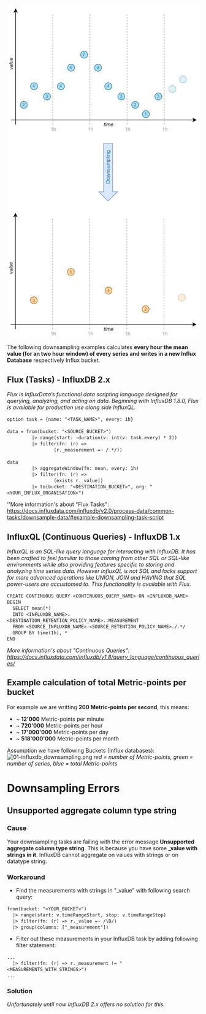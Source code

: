 ![00-influxdb_downsampling.png](../assets/images/in_markdown/00-influxdb_downsampling.png "00-influxdb_downsampling.png")

The following downsampling examples calculates **every hour the mean value (for an two hour window) of every series and writes in a new Influx Database** respectively Influx bucket.

## Flux (Tasks) - InfluxDB 2.x

*Flux is InfluxData’s functional data scripting language designed for querying, analyzing, and acting on data. Beginning with InfluxDB 1.8.0, Flux is available for production use along side InfluxQL.*

    option task = {name: "<TASK_NAME>", every: 1h}

    data = from(bucket: "<SOURCE_BUCKET>")
             |> range(start: -duration(v: int(v: task.every) * 2))
             |> filter(fn: (r) =>
                     (r._measurement =~ /.*/))

    data
             |> aggregateWindow(fn: mean, every: 1h)
             |> filter(fn: (r) =>
                     (exists r._value))
             |> to(bucket: "<DESTINATION_BUCKET>", org: "<YOUR_INFLUX_ORGANISATION>")

''More information's about "Flux Tasks": <https://docs.influxdata.com/influxdb/v2.0/process-data/common-tasks/downsample-data/#example-downsampling-task-script>

## InfluxQL (Continuous Queries) - InfluxDB 1.x

*InfluxQL is an SQL-like query language for interacting with InfluxDB. It has been crafted to feel familiar to those coming from other SQL or SQL-like environments while also providing features specific to storing and analyzing time series data. However InfluxQL is not SQL and lacks support for more advanced operations like UNION, JOIN and HAVING that SQL power-users are accustomed to. This functionality is available with Flux.*

    CREATE CONTINUOUS QUERY <CONTINUOUS_QUERY_NAME> ON <INFLUXDB_NAME>
    BEGIN
      SELECT mean(*)
      INTO <INFLUXDB_NAME>.<DESTINATION_RETENTION_POLICY_NAME>.:MEASUREMENT
      FROM <SOURCE_INFLUXDB_NAME>.<SOURCE_RETENTION_POLICY_NAME>./.*/
      GROUP BY time(1h), *
    END

*More information's about "Continuous Queries": <https://docs.influxdata.com/influxdb/v1.8/query_language/continuous_queries/>*

## Example calculation of total Metric-points per bucket

For example we are writting **200 Metric-points per second**, this means:

  - \~ **12'000** Metric-points per minute
  - \~ **720'000** Metric-points per hour
  - \~ **17'000'000** Metric-points per day
  - \~ **518'000'000** Metric-points per month

Assumption we have following Buckets (Influx databases):
![01-influxdb_downsampling.png](01-influxdb_downsampling.png "01-influxdb_downsampling.png")
*red = number of Metric-points, green = number of series, blue = total Metric-points*

# Downsampling Errors

## Unsupported aggregate column type string

### Cause

Your downsampling tasks are failing with the error message **Unsupported aggregate column type string**. This is because you have some **_value with strings in it**. InfluxDB cannot aggregate on values with strings or on datatype string.

### Workaround

  - Find the measurements with strings in "_value" with following search query:

<!-- end list -->

    from(bucket: "<YOUR_BUCKET>")
      |> range(start: v.timeRangeStart, stop: v.timeRangeStop)
      |> filter(fn: (r) => r._value =~ /\D/)
      |> group(columns: ["_measurement"])

  - Filter out these measurements in your InfluxDB task by adding following filter statement:

<!-- end list -->

    ...
      |> filter(fn: (r) => r._measurement != "<MEASUREMENTS_WITH_STRINGS>")
    ...

### Solution

*Unfortunately until now InfluxDB 2.x offers no solution for this.*



